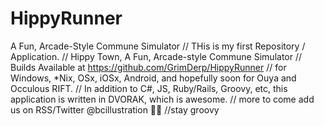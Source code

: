 HippyRunner
===========

A Fun, Arcade-Style Commune Simulator
// THis is my first Repository / Application. 
// Hippy Town, A Fun, Arcade-style Commune Simulator 
// Builds Available at https://github.com/GrimDerp/HippyRunner
// for Windows, *Nix, OSx, iOSx, Android, and hopefully soon for Ouya and Occulous RIFT.
// In addition to C#, JS, Ruby/Rails, Groovy, etc, this application is written in DVORAK, which is awesome. 
// more to come add us on RSS/Twitter @bcillustration 
//stay groovy
